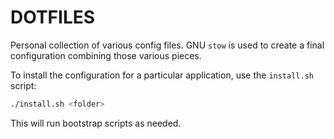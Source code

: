 # DOTFILES

Personal collection of various config files.
GNU `stow` is used to create a final configuration combining those various pieces.

To install the configuration for a particular application, use the `install.sh` script:

```sh
./install.sh <folder>
```

This will run bootstrap scripts as needed.


